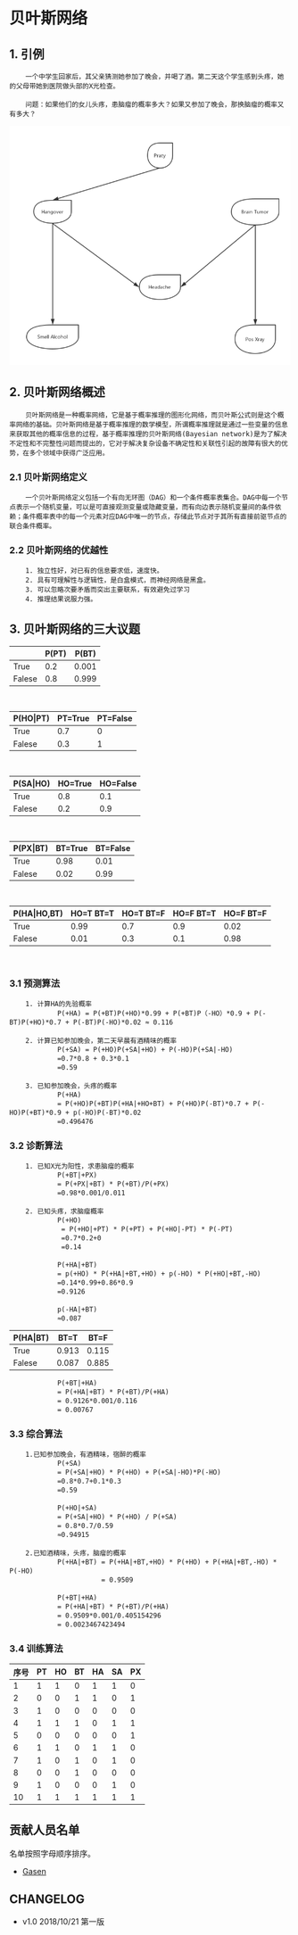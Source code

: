 # 贝叶斯网络

## 1. 引例
        一个中学生回家后，其父亲猜测她参加了晚会，并喝了酒。第二天这个学生感到头疼，她的父母带她到医院做头部的X光检查。

        问题：如果他们的女儿头疼，患脑瘤的概率多大？如果又参加了晚会，那换脑瘤的概率又有多大？

![Image](./Image/引例.png)

## 2. 贝叶斯网络概述
        贝叶斯网络是一种概率网络，它是基于概率推理的图形化网络，而贝叶斯公式则是这个概率网络的基础。贝叶斯网络是基于概率推理的数学模型，所谓概率推理就是通过一些变量的信息来获取其他的概率信息的过程，基于概率推理的贝叶斯网络(Bayesian network)是为了解决不定性和不完整性问题而提出的，它对于解决复杂设备不确定性和关联性引起的故障有很大的优势，在多个领域中获得广泛应用。

### 2.1 贝叶斯网络定义
        一个贝叶斯网络定义包括一个有向无环图（DAG）和一个条件概率表集合。DAG中每一个节点表示一个随机变量，可以是可直接观测变量或隐藏变量，而有向边表示随机变量间的条件依赖；条件概率表中的每一个元素对应DAG中唯一的节点，存储此节点对于其所有直接前驱节点的联合条件概率。

### 2.2 贝叶斯网络的优越性
        1. 独立性好，对已有的信息要求低，速度快。
        2. 具有可理解性与逻辑性，是白盒模式，而神经网络是黑盒。
        3. 可以忽略次要矛盾而突出主要联系，有效避免过学习
        4. 推理结果说服力强。

## 3. 贝叶斯网络的三大议题

|  | P(PT)| P(BT)|
| ------ | ------ | ------ |
| True|  0.2| 0.001 |
| Falese| 0.8 | 0.999 |
&emsp;

| P(HO\|PT)| PT=True| PT=False|
| ------ | ------ | ------ |
| True| 0.7 |0  |
| Falese| 0.3 | 1 |
&emsp;

| P(SA\|HO) | HO=True| HO=False|
| ------ | ------ | ------ |
| True| 0.8 | 0.1 |
| Falese| 0.2 | 0.9 |
&emsp;

| P(PX\|BT)| BT=True| BT=False|
| ------ | ------ | ------ |
| True| 0.98 | 0.01 |
| Falese| 0.02 | 0.99 |
&emsp;

| P(HA\|HO,BT) | HO=T BT=T|HO=T BT=F|HO=F BT=T|HO=F BT=F|
| ------ | ------ | ------ | ------ | ------ |
| True| 0.99 | 0.7 |0.9 |0.02 |
| Falese| 0.01 | 0.3 | 0.1|0.98|
&emsp;



### 3.1 预测算法

        1. 计算HA的先验概率
                P(+HA) = P(+BT)P(+HO)*0.99 + P(+BT)P（-HO）*0.9 + P(-BT)P(+HO)*0.7 + P(-BT)P(-HO)*0.02 ≈ 0.116

        2. 计算已知参加晚会，第二天早晨有酒精味的概率
                P(+SA) = P(+HO)P(+SA|+HO) + P(-HO)P(+SA|-HO)
                =0.7*0.8 + 0.3*0.1
                =0.59

        3. 已知参加晚会，头疼的概率
                P(+HA) 
                = P(+HO)P(+BT)P(+HA|+HO+BT) + P(+HO)P(-BT)*0.7 + P(-HO)P(+BT)*0.9 + p(-HO)P(-BT)*0.02
                =0.496476

### 3.2 诊断算法

        1. 已知X光为阳性，求患脑瘤的概率
                P(+BT|+PX) 
                = P(+PX|+BT) * P(+BT)/P(+PX)
                =0.98*0.001/0.011
        
        2. 已知头疼，求脑瘤概率
                P(+HO)
                 = P(+HO|+PT) * P(+PT) + P(+HO|-PT) * P(-PT)
                 =0.7*0.2+0
                 =0.14

                P(+HA|+BT) 
                = p(+HO) * P(+HA|+BT,+HO) + p(-HO) * P(+HO|+BT,-HO)
                =0.14*0.99+0.86*0.9
                =0.9126

                p(-HA|+BT)
                ≈0.087 

| P(HA\|BT) | BT=T| BT=F|
| ------ | ------ | ------ |
| True| 0.913 | 0.115 |
| Falese| 0.087 | 0.885 |

                P(+BT|+HA) 
                = P(+HA|+BT) * P(+BT)/P(+HA)
                = 0.9126*0.001/0.116
                = 0.00767

### 3.3 综合算法
        1.已知参加晚会，有酒精味，宿醉的概率
                P(+SA) 
                = P(+SA|+HO) * P(+HO) + P(+SA|-HO)*P(-HO)
                =0.8*0.7+0.1*0.3
                =0.59

                P(+HO|+SA) 
                = P(+SA|+HO) * P(+HO) / P(+SA)
                = 0.8*0.7/0.59
                ≈0.94915

        2.已知酒精味，头疼，脑瘤的概率
                P(+HA|+BT) = P(+HA|+BT,+HO) * P(+HO) + P(+HA|+BT,-HO) * P(-HO)
                           = 0.9509
                
                P(+BT|+HA)
                = P(+HA|+BT) * P(+BT)/P(+HA)
                = 0.9509*0.001/0.405154296
                = 0.0023467423494

### 3.4 训练算法

|序号 | PT| HO|BT|HA|SA|PX|
| ------ | ------ | ------ |------ | ------ | ------ | ------ |
|1 | 1 |1  |0|1|1|0|
|2 | 0 | 0 |1|1|0|1|
|3 | 1 | 0 |0|0|0|0|
|4 | 1 | 1 |1|0|1|1|
|5 | 0 | 0 |0|0|0|1|
|6 | 1 | 1 |0|1|1|0|
|7 | 1 | 0 |1|0|1|0|
|8 | 0 | 0 |1|0|0|0|
|9 | 1 | 0 |0|0|1|0|
|10 | 1 | 1 |1|1|1|1|

## 贡献人员名单

名单按照字母顺序排序。

* [Gasen](https://github.com/GasenLi)

## CHANGELOG

* v1.0 2018/10/21 第一版